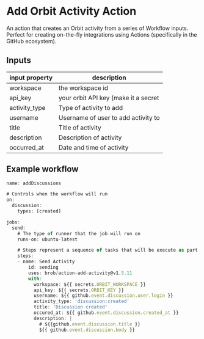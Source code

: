 # Add Orbit Activity Action

An action that creates an Orbit activity from a series of Workflow inputs. Perfect for creating on-the-fly integrations using Actions (specifically in the GitHub ecosystem).


## Inputs
| input property | description | 
| --------------|-------------|
| workspace | the workspace id | 
| api_key | your orbit API key (make it a secret |
| activity_type | Type of activity to add | 
| username | Username of user to add activity to |
| title | Title of activity |
| description | Description of activity  |
| occurred_at | Date and time of activity |


## Example workflow

```javascript 
name: addDiscussions

# Controls when the workflow will run
on:
  discussion:
    types: [created]

jobs:
  send:
    # The type of runner that the job will run on
    runs-on: ubuntu-latest

    # Steps represent a sequence of tasks that will be execute as part of the job
    steps:
    - name: Send Activity
        id: sending
        uses: brob/action-add-activity@v1.5.11
        with:
          workspace: ${{ secrets.ORBIT_WORKSPACE }}
          api_key: ${{ secrets.ORBIT_KEY }}
          username: ${{ github.event.discussion.user.login }}
          activity_type: 'discussion:created'
          title: 'Discussion created'
          occured_at: ${{ github.event.discussion.created_at }}
          description: |
            # ${{github.event.discussion.title }} 
            ${{ github.event.discussion.body }}
```